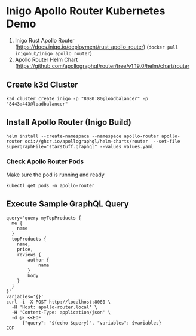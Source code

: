# Inigo Apollo Router Kubernetes Demo

1. Inigo Rust Apollo Router (https://docs.inigo.io/deployment/rust_apollo_router) (`docker pull inigohub/inigo_apollo_router`)
1. Apollo Router Helm Chart (https://github.com/apollographql/router/tree/v1.19.0/helm/chart/router

## Create k3d Cluster


```
k3d cluster create inigo -p "8080:80@loadbalancer" -p "8443:443@loadbalancer"
```

## Install Apollo Router (Inigo Build)


```
helm install --create-namespace --namespace apollo-router apollo-router oci://ghcr.io/apollographql/helm-charts/router  --set-file supergraphFile="starstuff.graphql" --values values.yaml
```

### Check Apollo Router Pods

Make sure the pod is running and ready

```
kubectl get pods -n apollo-router
```

## Execute Sample GraphQL Query

```
query='query myTopProducts {
  me {
    name
  }
  topProducts {
    name,
    price,
    reviews {
        author {
            name
        }
        body
    }
  }
}'
variables='{}'
curl -i -X POST http://localhost:8080 \
  -H 'Host: apollo-router.local' \
  -H 'Content-Type: application/json' \
  -d @- <<EOF
      {"query": "$(echo $query)", "variables": $variables}
EOF

```
